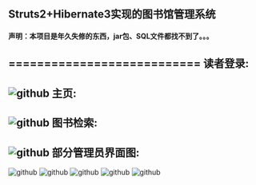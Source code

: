 ## Struts2+Hibernate3实现的图书馆管理系统
#### 声明：本项目是年久失修的东西，jar包、SQL文件都找不到了。。。
===========================
读者登录:
---------------------------
![github](http://img.my.csdn.net/uploads/201304/20/1366465057_6889.PNG "github")
主页:
---------------------------
![github](http://img.my.csdn.net/uploads/201304/20/1366465748_8054.PNG "github")
图书检索:
---------------------------
![github](http://img.my.csdn.net/uploads/201304/20/1366465449_5958.PNG "github")
部分管理员界面图:
---------------------------
![github](http://img.blog.csdn.net/20130427171017361 "github")
![github](http://img.blog.csdn.net/20130427171053985 "github")
![github](http://img.blog.csdn.net/20130427171105047 "github")
![github](http://img.blog.csdn.net/20130427171114431 "github")
![github](http://img.blog.csdn.net/20130427171129102 "github")
